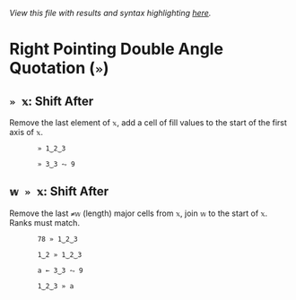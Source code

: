 *View this file with results and syntax highlighting [here](https://mlochbaum.github.io/BQN/help/shiftafter.html).*

# Right Pointing Double Angle Quotation (`»`)
    
## `» 𝕩`: Shift After
    
Remove the last element of `𝕩`, add a cell of fill values to the start of the first axis of `𝕩`.
    
           » 1‿2‿3

           » 3‿3 ⥊ 9

    
    
## `𝕨 » 𝕩`: Shift After
    
Remove the last `≠𝕨` (length) major cells from `𝕩`, join `𝕨` to the start of `𝕩`. Ranks must match.
    
           78 » 1‿2‿3

           1‿2 » 1‿2‿3

           a ← 3‿3 ⥊ 9

           1‿2‿3 » a

    
